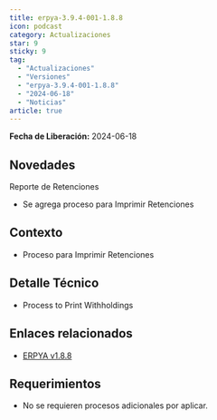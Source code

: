 ```yaml
---
title: erpya-3.9.4-001-1.8.8
icon: podcast
category: Actualizaciones
star: 9
sticky: 9
tag:
  - "Actualizaciones"
  - "Versiones"
  - "erpya-3.9.4-001-1.8.8"
  - "2024-06-18"
  - "Noticias"
article: true
---
```


**Fecha de Liberación:** 2024-06-18

## Novedades

Reporte de Retenciones

- Se agrega proceso para Imprimir Retenciones

## Contexto

- Proceso para Imprimir Retenciones

## Detalle Técnico

- Process to Print Withholdings

## Enlaces relacionados

- [ERPYA v1.8.8](https://github.com/erpya/adempiere_patch_zk/releases/tag/1.8.8)

## Requerimientos

- No se requieren procesos adicionales por aplicar.
